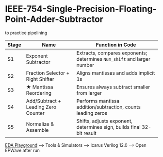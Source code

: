 # IEEE-754-Single-Precision-Floating-Point-Adder-Subtractor
to practice pipelining

| Stage | Name                                | Function in Code                                                       |
| ----- | ----------------------------------- | ---------------------------------------------------------------------- |
| S1    | Exponent Subtractor                 | Extracts, compares exponents; determines `Num_shift` and larger number |
| S2    | Fraction Selector + Right Shifter   | Aligns mantissas and adds implicit 1s                                  |
| S3    | ★ Mantissa Reordering               | Ensures always subtract smaller from larger                            |
| S4    | Add/Subtract + Leading Zero Counter | Performs mantissa addition/subtraction, counts leading zeros           |
| S5    | Normalize & Assemble                | Shifts, adjusts exponent, determines sign, builds final 32-bit result  |

[EDA Playground](https://www.edaplayground.com) --> Tools & Simulators --> Icarus Verilog 12.0 --> Open EPWave after run
